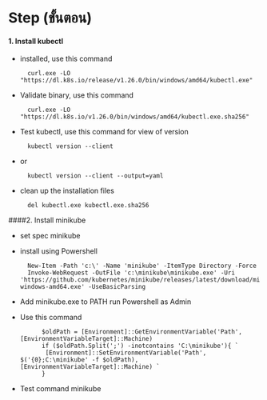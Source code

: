# Step (ขั้นตอน)
#### 1. Install kubectl

- installed, use this command   

        curl.exe -LO "https://dl.k8s.io/release/v1.26.0/bin/windows/amd64/kubectl.exe"
  
- Validate binary, use this command

        curl.exe -LO "https://dl.k8s.io/v1.26.0/bin/windows/amd64/kubectl.exe.sha256"
  
 

- Test kubectl, use this command for view of version

        kubectl version --client
- or

        kubectl version --client --output=yaml
  
- clean up the installation files

        del kubectl.exe kubectl.exe.sha256
  
####2. Install minikube
- set spec minikube
- install using Powershell

        New-Item -Path 'c:\' -Name 'minikube' -ItemType Directory -Force
        Invoke-WebRequest -OutFile 'c:\minikube\minikube.exe' -Uri 'https://github.com/kubernetes/minikube/releases/latest/download/minikube-windows-amd64.exe' -UseBasicParsing




- Add minikube.exe to PATH run Powershell as Admin

- Use this command

            $oldPath = [Environment]::GetEnvironmentVariable('Path', [EnvironmentVariableTarget]::Machine)
            if ($oldPath.Split(';') -inotcontains 'C:\minikube'){ `
             [Environment]::SetEnvironmentVariable('Path', $('{0};C:\minikube' -f $oldPath), [EnvironmentVariableTarget]::Machine) `
            }
- Test command minikube


